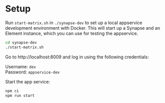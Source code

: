 # Setup

Run `start-matrix.sh` in `./synapse-dev` to set up a local appservice 
development environment with Docker. This will start up a Synapse and an Element
instance, which you can use for testing the appservice.

```bash
cd synapse-dev
./start-matrix.sh
```

Go to http://localhost:8009 and log in using the following credentials:

Username: `dev`  
Password: `appservice-dev`

Start the app service:
```bash
npm ci
npm run start
```
